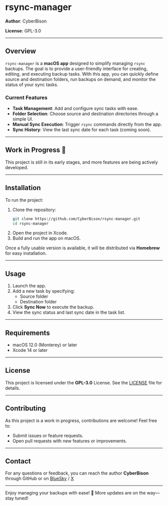 # rsync-manager

**Author**: CyberBison

**License**: GPL-3.0

---

## Overview

`rsync-manager` is a **macOS app** designed to simplify managing `rsync` backups. The goal is to provide a user-friendly interface for creating, editing, and executing backup tasks. With this app, you can quickly define source and destination folders, run backups on demand, and monitor the status of your sync tasks.

### **Current Features**
- **Task Management**: Add and configure sync tasks with ease.
- **Folder Selection**: Choose source and destination directories through a simple UI.
- **Manual Sync Execution**: Trigger `rsync` commands directly from the app.
- **Sync History**: View the last sync date for each task (coming soon).

---

## Work in Progress 🚧

This project is still in its early stages, and more features are being actively developed.

---

## Installation

To run the project:
1. Clone the repository:
   ```bash
   git clone https://github.com/CyberBison/rsync-manager.git
   cd rsync-manager
   ```
2. Open the project in Xcode.
3. Build and run the app on macOS.

Once a fully usable version is available, it will be distributed via **Homebrew** for easy installation.

---

## Usage

1. Launch the app.
2. Add a new task by specifying:
   - Source folder
   - Destination folder
3. Click **Sync Now** to execute the backup.
4. View the sync status and last sync date in the task list.

---

## Requirements
- macOS 12.0 (Monterey) or later
- Xcode 14 or later

---

## License

This project is licensed under the **GPL-3.0** License. See the [LICENSE](LICENSE) file for details.

---

## Contributing

As this project is a work in progress, contributions are welcome! Feel free to:
- Submit issues or feature requests.
- Open pull requests with new features or improvements.

---

## Contact

For any questions or feedback, you can reach the author **CyberBison** through GitHub or on [BlueSky](https://bsky.app/profile/cyberbison.io) / [X](https://x.com/cyberbison_io)

---

Enjoy managing your backups with ease! 🚀
More updates are on the way—stay tuned!
